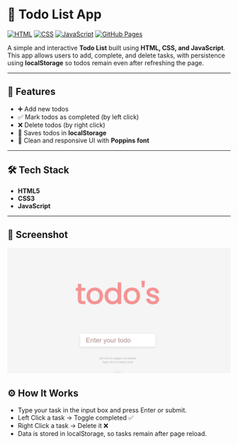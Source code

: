 # 📝 Todo List App

[![HTML](https://img.shields.io/badge/HTML-5-orange)](https://developer.mozilla.org/en-US/docs/Web/HTML)
[![CSS](https://img.shields.io/badge/CSS-3-blue)](https://developer.mozilla.org/en-US/docs/Web/CSS)
[![JavaScript](https://img.shields.io/badge/JavaScript-ES6-yellow)](https://developer.mozilla.org/en-US/docs/Web/JavaScript)
[![GitHub Pages](https://img.shields.io/badge/Live-Demo-brightgreen)](https://your-username.github.io/quiz-app/)

A simple and interactive **Todo List** built using **HTML, CSS, and JavaScript**.  
This app allows users to add, complete, and delete tasks, with persistence using **localStorage** so todos remain even after refreshing the page.

---

## 🚀 Features
- ➕ Add new todos  
- ✅ Mark todos as completed (by left click)  
- ❌ Delete todos (by right click)  
- 💾 Saves todos in **localStorage**  
- 🎨 Clean and responsive UI with **Poppins font**

---

## 🛠️ Tech Stack
- **HTML5**  
- **CSS3**  
- **JavaScript**

---

## 📸 Screenshot
![Quiz-App Screenshot](Todo-list.png)

## ⚙️ How It Works
* Type your task in the input box and press Enter or submit.
* Left Click a task → Toggle completed ✅
* Right Click a task → Delete it ❌
* Data is stored in localStorage, so tasks remain after page reload.
